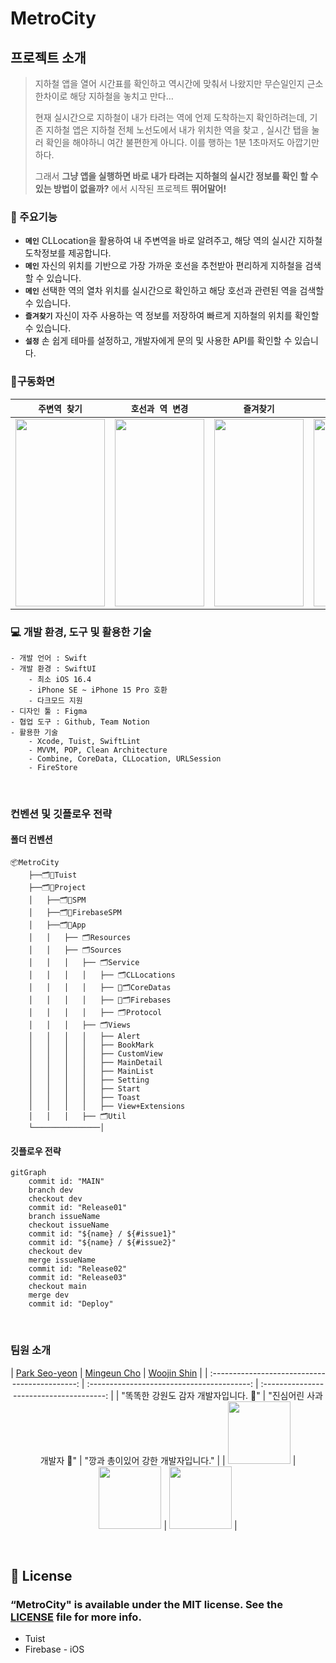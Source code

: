 # MetroCity


## 프로젝트 소개
> 지하철 앱을 열어 시간표를 확인하고 역시간에 맞춰서 나왔지만 무슨일인지 근소한차이로 
> 해당 지하철을 놓치고 만다…
> 
> 현재 실시간으로 지하철이 내가 타려는 역에 언제 도착하는지 확인하려는데, 기존 지하철 앱은 지하철 전체 
> 노선도에서 내가 위치한 역을 찾고 , 실시간 탭을 눌러 확인을 해야하니 여간 불편한게 아니다. 
> 이를 행하는 1분 1초마저도 아깝기만 하다.
> 
> 그래서 **그냥 앱을 실행하면 바로 내가 타려는 지하철의 실시간 정보를 확인 할 수 있는 방법이 없을까?**
> 에서 시작된 프로젝트 **뛰어말어!**


### 💫 주요기능
- **`메인`** CLLocation을 활용하여 내 주변역을 바로 알려주고, 해당 역의 실시간 지하철 도착정보를 제공합니다.
- **`메인`** 자신의 위치를 기반으로 가장 가까운 호선을 추천받아 편리하게 지하철을 검색할 수 있습니다.
- **`메인`** 선택한 역의 열차 위치를 실시간으로 확인하고 해당 호선과 관련된 역을 검색할 수 있습니다.
- **`즐겨찾기`** 자신이 자주 사용하는 역 정보를 저장하여 빠르게 지하철의 위치를 확인할 수 있습니다.
- **`설정`** 손 쉽게 테마를 설정하고, 개발자에게 문의 및 사용한 API를 확인할 수 있습니다.


### 📱구동화면
|**`주변역 찾기`**|**`호선과 역 변경`**|**`즐겨찾기`**|**`검색`**|**`다크모드`**|
|-------|-------|-------|-------|-------|
|<img src="https://github.com/MetroMates/metroCity/assets/110394722/a7c280d7-559f-4b31-87ff-4409a803b9cb" width="143" height="300">|<img src="https://github.com/MetroMates/metroCity/assets/110394722/f6926dd5-5727-4efc-861d-747de051e823" width="143" height="300">|<img src="https://github.com/MetroMates/metroCity/assets/110394722/e3da76e2-79e6-4c3a-942a-2119b4827a88" width="143" height="300">| <img src="https://github.com/MetroMates/metroCity/assets/110394722/4eab836b-4d00-4676-9746-cbfe1196ede8" width="143" height="300">|<img src = "https://github.com/MetroMates/metroCity/assets/110394722/027628eb-8888-4d91-84c7-4674f2bb8037"  width="143" height="300" >|



### 💻 개발 환경, 도구 및 활용한 기술

```
- 개발 언어 : Swift
- 개발 환경 : SwiftUI
    - 최소 iOS 16.4
    - iPhone SE ~ iPhone 15 Pro 호환
    - 다크모드 지원
- 디자인 툴 : Figma
- 협업 도구 : Github, Team Notion
- 활용한 기술
    - Xcode, Tuist, SwiftLint
    - MVVM, POP, Clean Architecture
    - Combine, CoreData, CLLocation, URLSession
    - FireStore
```
<br>

### 컨벤션 및 깃플로우 전략
#### 폴더 컨벤션

```
📦MetroCity
    ├──🗂️Tuist
    ├──🗂️Project
    │   ├──🗂️SPM
    │   ├──🗂️FirebaseSPM
    │   ├──🗂️App
    │   │   ├── 🗂️Resources
    │   │   ├── 🗂️Sources
    │   │   │   ├── 🗂️Service
    │   │   │   │   ├── 🗂️CLLocations
    │   │   │   │   ├── 🗂️CoreDatas
    │   │   │   │   ├── 🗂️Firebases
    │   │   │   │   ├── 🗂️Protocol
    │   │   │   ├── 🗂️Views
    │   │   │   │   ├── Alert
    │   │   │   │   ├── BookMark
    │   │   │   │   ├── CustomView
    │   │   │   │   ├── MainDetail
    │   │   │   │   ├── MainList
    │   │   │   │   ├── Setting
    │   │   │   │   ├── Start
    │   │   │   │   ├── Toast
    │   │   │   │   ├── View+Extensions
    │   │   │   ├── 🗂️Util
    └───────────────│
```


#### 깃플로우 전략
```mermaid
gitGraph
    commit id: "MAIN"
    branch dev
    checkout dev
    commit id: "Release01"
    branch issueName
    checkout issueName
    commit id: "${name} / ${#issue1}"
    commit id: "${name} / ${#issue2}"
    checkout dev
    merge issueName
    commit id: "Release02"
    commit id: "Release03"
    checkout main
    merge dev
    commit id: "Deploy"
```

<br>

### 팀원 소개
<div align="center">  

| [Park Seo-yeon](https://github.com/syss220211) | [Mingeun Cho](https://github.com/LutherCho) | [Woojin Shin](https://github.com/swjtwin) | | :--------------------------------------------: | :----------------------------------------: | :--------------------------------------: | | "똑똑한 강원도 감자 개발자입니다. 🥔" | "진심어린 사과 개발자 🍎" | "깡과 총이있어 강한 개발자입니다." | | <img src="https://avatars.githubusercontent.com/u/110394722?v=4" width="100" height="100"> | <img src="https://avatars.githubusercontent.com/u/127810279?v=4" width="100" height="100"> | <img src="https://avatars.githubusercontent.com/u/37550637?v=4" width="100" height="100"> |  

</div>
 

<br>

## 📄 License
### “MetroCity" is available under the MIT license. See the [LICENSE](https://github.com/APPSCHOOL3-iOS/final-zeno/blob/main/LICENSE) file for more info.
- Tuist
- Firebase - iOS

